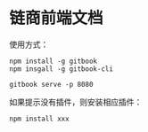 # 链商前端文档

使用方式：

    npm install -g gitbook
    npm insgall -g gitbook-cli

    gitbook serve -p 8080

如果提示没有插件，则安装相应插件：

    npm install xxx
